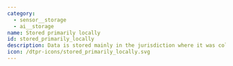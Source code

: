 ```yaml
---
category:
  - sensor__storage
  - ai__storage
name: Stored primarily locally
id: stored_primarily_locally
description: Data is stored mainly in the jurisdiction where it was collected.
icon: /dtpr-icons/stored_primarily_locally.svg
---
```


